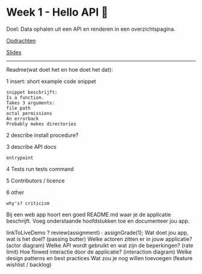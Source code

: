# Week 1 - Hello API 🐒

Doel: Data ophalen uit een API en renderen in een overzichtspagina.

[Opdrachten](https://drive.google.com/open?id=1OVhWQNaCgSluYviTKKWcApkyPd23xow1PiExb8GYANM)

[Slides](https://drive.google.com/open?id=1Rjl9xqXoKniQSRJPdkU1O5YwWC33SJK8KiV0a-H_xZU)


-------------
Readme(wat doet het en hoe doet het dat):

1   insert: short example code snippet

    snippet beschrijft:
    Is a function.
    Takes 3 arguments: 
    file path
    octal permissions
    An errorback
    Probably makes directories


2   describe install procedure?

3   describe API docs

    entrypoint

4   Tests
    run tests command

5   Contributors / licence

6   other

    why's? criticism

Bij een web app hoort een goed README.md waar je de applicatie beschrijft. Voeg onderstaande hoofdstukken toe en documenteer jou app. 

linkToLiveDemo ? review(assignment) : assignGrade(1);
Wat doet jou app, wat is het doel? (passing butter)
Welke actoren zitten er in jouw applicatie? (actor diagram)
Welke API wordt gebruikt en wat zijn de beperkingen? (rate limit)
Hoe flowed interactie door de applicatie? (interaction diagram)
Welke design patterns en best practices
Wat zou je nog willen toevoegen (feature wishlist / backlog)
